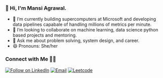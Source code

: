 <!--
**mansi1597/mansi1597** is a ✨ _special_ ✨ repository because its `README.md` (this file) appears on your GitHub profile.
-->

### 👋 Hi, I'm Mansi Agrawal. 

- 🔭 I’m currently building supercomputers at Microsoft and developing data pipelines capabale of handling millions of metrics per minute.
- 👯 I’m looking to collaborate on machine learning, data science python based projects and mentoring.
- 💬 Ask me about problem solving, system design, and career.
- 😄 Pronouns: She/her

### Connect with Me 🤝🏻
  <a href="https://www.linkedin.com/in/mansi-agrawal-1501/"><img title="Follow on LinkedIn" src="https://img.shields.io/badge/LinkedIn-0077B5?style=for-the-badge&logo=linkedin&logoColor=white"/></a>
  <a href="mailto:mansiagrawal.1597@gmail.com"><img title="Email" src="https://img.shields.io/badge/Gmail-D14836?style=for-the-badge&logo=gmail&logoColor=white"/></a> 
  <a href="https://leetcode.com/mansi_ag/"><img title="Leetcode" src="https://img.shields.io/badge/Leetcode-F9A825?style=for-the-badge&logo=leetcode&logoColor=white"/></a>  
  
